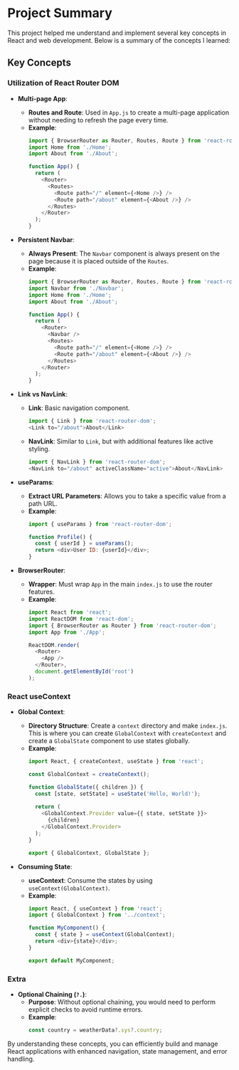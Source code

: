 # Project Summary

This project helped me understand and implement several key concepts in React and web development. Below is a summary of the concepts I learned:

## Key Concepts

### Utilization of React Router DOM

- **Multi-page App**:
  - **Routes and Route**: Used in `App.js` to create a multi-page application without needing to refresh the page every time.
  - **Example**:
    ```javascript
    import { BrowserRouter as Router, Routes, Route } from 'react-router-dom';
    import Home from './Home';
    import About from './About';
    
    function App() {
      return (
        <Router>
          <Routes>
            <Route path="/" element={<Home />} />
            <Route path="/about" element={<About />} />
          </Routes>
        </Router>
      );
    }
    ```

- **Persistent Navbar**:
  - **Always Present**: The `Navbar` component is always present on the page because it is placed outside of the `Routes`.
  - **Example**:
    ```javascript
    import { BrowserRouter as Router, Routes, Route } from 'react-router-dom';
    import Navbar from './Navbar';
    import Home from './Home';
    import About from './About';

    function App() {
      return (
        <Router>
          <Navbar />
          <Routes>
            <Route path="/" element={<Home />} />
            <Route path="/about" element={<About />} />
          </Routes>
        </Router>
      );
    }
    ```

- **Link vs NavLink**:
  - **Link**: Basic navigation component.
    ```javascript
    import { Link } from 'react-router-dom';
    <Link to="/about">About</Link>
    ```
  - **NavLink**: Similar to `Link`, but with additional features like active styling.
    ```javascript
    import { NavLink } from 'react-router-dom';
    <NavLink to="/about" activeClassName="active">About</NavLink>
    ```

- **useParams**:
  - **Extract URL Parameters**: Allows you to take a specific value from a path URL.
  - **Example**:
    ```javascript
    import { useParams } from 'react-router-dom';

    function Profile() {
      const { userId } = useParams();
      return <div>User ID: {userId}</div>;
    }
    ```

- **BrowserRouter**:
  - **Wrapper**: Must wrap `App` in the main `index.js` to use the router features.
  - **Example**:
    ```javascript
    import React from 'react';
    import ReactDOM from 'react-dom';
    import { BrowserRouter as Router } from 'react-router-dom';
    import App from './App';

    ReactDOM.render(
      <Router>
        <App />
      </Router>,
      document.getElementById('root')
    );
    ```

### React useContext

- **Global Context**:
  - **Directory Structure**: Create a `context` directory and make `index.js`. This is where you can create `GlobalContext` with `createContext` and create a `GlobalState` component to use states globally.
  - **Example**:
    ```javascript
    import React, { createContext, useState } from 'react';

    const GlobalContext = createContext();

    function GlobalState({ children }) {
      const [state, setState] = useState('Hello, World!');
      
      return (
        <GlobalContext.Provider value={{ state, setState }}>
          {children}
        </GlobalContext.Provider>
      );
    }

    export { GlobalContext, GlobalState };
    ```

- **Consuming State**:
  - **useContext**: Consume the states by using `useContext(GlobalContext)`.
  - **Example**:
    ```javascript
    import React, { useContext } from 'react';
    import { GlobalContext } from '../context';

    function MyComponent() {
      const { state } = useContext(GlobalContext);
      return <div>{state}</div>;
    }

    export default MyComponent;
    ```

### Extra

- **Optional Chaining (`?.`)**:
  - **Purpose**: Without optional chaining, you would need to perform explicit checks to avoid runtime errors.
  - **Example**:
    ```javascript
    const country = weatherData?.sys?.country;
    ```

By understanding these concepts, you can efficiently build and manage React applications with enhanced navigation, state management, and error handling.
